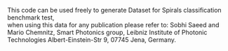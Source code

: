 This code can be used freely to generate Dataset for Spirals classification benchmark test,  
when using this data for any publication please refer to: Sobhi Saeed and Mario Chemnitz, Smart Photonics group, Leibniz Institute of Photonic Technologies Albert-Einstein-Str 9, 07745 Jena, Germany. 
